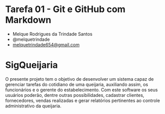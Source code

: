 # Tarefa 01 - Git e GitHub com Markdown

* Melque Rodrigues da Trindade Santos
* @melquetrindade
* melquetrindade654@gmail.com

# SigQueijaria

O presente projeto tem o objetivo de desenvolver um sistema capaz de gerenciar tarefas do cotidiano de uma queijaria, 
auxiliando assim, os funcionários e o gerente do estabelecimento. Com este software os seus usuários poderão, dentre outras possibilidades,
cadastrar clientes, fornecedores, vendas realizadas e gerar relatórios pertinentes ao controle administrativo da queijaria.